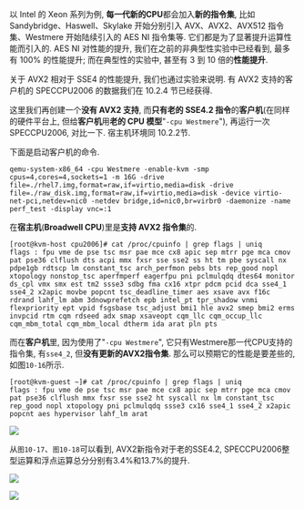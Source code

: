
<!-- @import "[TOC]" {cmd="toc" depthFrom=1 depthTo=6 orderedList=false} -->

<!-- code_chunk_output -->



<!-- /code_chunk_output -->

以 Intel 的 Xeon 系列为例, **每一代新的CPU**都会加入**新的指令集**, 比如 Sandybridge、Haswell、Skylake 开始分别引入 AVX、AVX2、AVX512 指令集、Westmere 开始陆续引入的 AES NI 指令集等. 它们都是为了显著提升运算性能而引入的. AES NI 对性能的提升, 我们在之前的非典型性实验中已经看到, 最多有 100% 的性能提升; 而在典型性的实验中, 甚至有 3 到 10 倍的**性能提升**.

关于 AVX2 相对于 SSE4 的性能提升, 我们也通过实验来说明. 有 AVX2 支持的客户机的 SPECCPU2006 的数据我们在 10.2.4 节已经获得.

这里我们再创建一个**没有 AVX2 支持**, 而**只有老的 SSE4.2 指令**的**客户机**(在同样的硬件平台上, 但给**客户机**用**老的 CPU 模型**"`-cpu Westmere`"), 再运行一次 SPECCPU2006, 对比一下. 宿主机环境同 10.2.2节.

下面是启动客户机的命令.

```
qemu-system-x86_64 -cpu Westmere -enable-kvm -smp cpus=4,cores=4,sockets=1 -m 16G -drive file=./rhel7.img,format=raw,if=virtio,media=disk -drive file=./raw_disk.img,format=raw,if=virtio,media=disk -device virtio-net-pci,netdev=nic0 -netdev bridge,id=nic0,br=virbr0 -daemonize -name perf_test -display vnc=:1
```

在**宿主机**(**Broadwell CPU**)里是**支持 AVX2 指令集**的.

```
[root@kvm-host cpu2006]# cat /proc/cpuinfo | grep flags | uniq
flags : fpu vme de pse tsc msr pae mce cx8 apic sep mtrr pge mca cmov pat pse36 clflush dts acpi mmx fxsr sse sse2 ss ht tm pbe syscall nx pdpe1gb rdtscp lm constant_tsc arch_perfmon pebs bts rep_good nopl xtopology nonstop_tsc aperfmperf eagerfpu pni pclmulqdq dtes64 monitor ds_cpl vmx smx est tm2 ssse3 sdbg fma cx16 xtpr pdcm pcid dca sse4_1 sse4_2 x2apic movbe popcnt tsc_deadline_timer aes xsave avx f16c rdrand lahf_lm abm 3dnowprefetch epb intel_pt tpr_shadow vnmi flexpriority ept vpid fsgsbase tsc_adjust bmi1 hle avx2 smep bmi2 erms invpcid rtm cqm rdseed adx smap xsaveopt cqm_llc cqm_occup_llc cqm_mbm_total cqm_mbm_local dtherm ida arat pln pts
```

而在**客户机**里, 因为使用了"`-cpu Westmere`", 它只有Westmere那一代CPU支持的指令集, 有`sse4_2`, 但**没有更新的AVX2指令集**. 那么可以预期它的性能是要差些的, 如图`10-16`所示.

```
[root@kvm-guest ~]# cat /proc/cpuinfo | grep flags | uniq
flags : fpu vme de pse tsc msr pae mce cx8 apic sep mtrr pge mca cmov pat pse36 clflush mmx fxsr sse sse2 ht syscall nx lm constant_tsc rep_good nopl xtopology pni pclmulqdq ssse3 cx16 sse4_1 sse4_2 x2apic popcnt aes hypervisor lahf_lm arat
```

![](./images/2019-05-12-13-09-56.png)

从`图10-17`、`图10-18`可以看到, AVX2新指令对于老的SSE4.2, SPECCPU2006整型运算和浮点运算总分分别有3.4%和13.7%的提升.

![](./images/2019-05-12-13-10-37.png)

![](./images/2019-05-12-13-11-16.png)